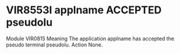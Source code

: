 # VIR8553I applname ACCEPTED pseudolu
Module
    VIR0815
Meaning
    The application applname has accepted the pseudo terminal pseudolu.
Action
    None.
